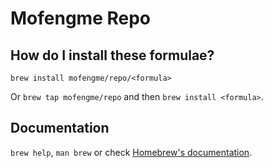 # Mofengme Repo

## How do I install these formulae?
`brew install mofengme/repo/<formula>`

Or `brew tap mofengme/repo` and then `brew install <formula>`.

## Documentation
`brew help`, `man brew` or check [Homebrew's documentation](https://docs.brew.sh).
